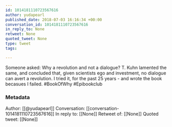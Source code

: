 ```yaml
---
id: 1014181110723567616
author: yudapearl
published_date: 2018-07-03 16:16:34 +00:00
conversation_id: 1014181110723567616
in_reply_to: None
retweet: None
quoted_tweet: None
type: tweet
tags:

---
```


Someone asked: Why a revolution and not a dialogue?
T. Kuhn lamented the same, and concluded that,
given scientists ego and investment,
no dialogue can avert a revolution.
I tried it, for the past 25 years - and wrote the book
becasues I failed.
#BookOfWhy #Epibookclub

### Metadata

Author: [[@yudapearl]]
Conversation: [[conversation-1014181110723567616]]
In reply to: [[None]]
Retweet of: [[None]]
Quoted tweet: [[None]]
